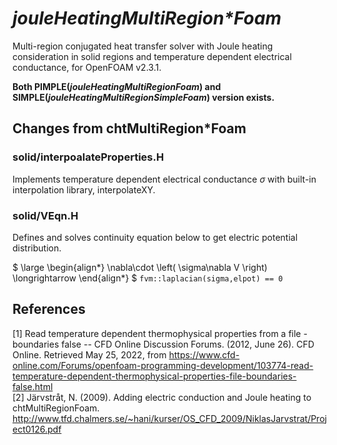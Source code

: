 # _jouleHeatingMultiRegion\*Foam_
Multi-region conjugated heat transfer solver with Joule heating consideration in solid regions and temperature dependent electrical conductance, for OpenFOAM v2.3.1.

**Both PIMPLE(_jouleHeatingMultiRegionFoam_) and SIMPLE(_jouleHeatingMultiRegionSimpleFoam_) version exists.**

## Changes from chtMultiRegion\*Foam
### solid/interpoalateProperties.H
Implements temperature dependent electrical conductance $\sigma$ with built-in interpolation library, interpolateXY.
### solid/VEqn.H
Defines and solves continuity equation below to get electric potential distribution.

$
\large
\begin{align*}
	\nabla\cdot \left( \sigma\nabla V \right) 
	\longrightarrow
\end{align*}
$
`fvm::laplacian(sigma,elpot) == 0`

## References
[1] Read temperature dependent thermophysical properties from a file - boundaries false -- CFD Online Discussion Forums. (2012, June 26). CFD Online. Retrieved May 25, 2022, from https://www.cfd-online.com/Forums/openfoam-programming-development/103774-read-temperature-dependent-thermophysical-properties-file-boundaries-false.html  
[2] Järvstråt, N. (2009). Adding electric conduction and Joule heating to chtMultiRegionFoam. http://www.tfd.chalmers.se/~hani/kurser/OS_CFD_2009/NiklasJarvstrat/Project0126.pdf
